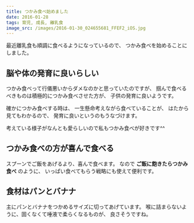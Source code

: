 ```yaml
---
title: つかみ食べ始めました
date: 2016-01-28
tags: 育児, 成長, 離乳食
image_src: /images/2016-01-30_024655681_FFEF2_iOS.jpg
---
```


最近離乳食も順調に食べるようになっているので、
つかみ食べを始めることにしました。

## 脳や体の発育に良いらしい

つかみ食べって行儀悪いからダメなのかと思っていたのですが、
掴んで食べるべきものは積極的につかみ食べさせた方が、
子供の発育に良いようです。

確かにつかみ食べする時は、
一生懸命考えながら食べていることが、
はたから見てもわかるので、
発育に良いというのもうなづけます。

考えている様子がなんとも愛らしいので私もつかみ食べが好きです^^

## つかみ食べの方が喜んで食べる

スプーンでご飯をあげるより、喜んで食べます。
なので **ご飯に飽きたらつかみ食べ** のように、
いっぱい食べてもらう戦略にも使えて便利です。

## 食材はパンとバナナ

主にパンとバナナをつかめるサイズに切ってあげています。
喉に詰まらないように、固くなくて唾液で柔らくなるものが、
良さそうですね。
